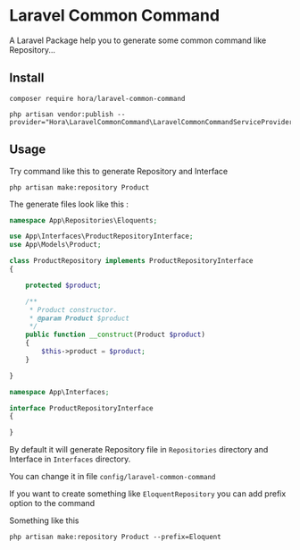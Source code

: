 # Laravel Common Command

A Laravel Package help you to generate some common command like Repository...

## Install

```
composer require hora/laravel-common-command
```

```
php artisan vendor:publish --provider="Hora\LaravelCommonCommand\LaravelCommonCommandServiceProvider"
```

## Usage

Try command like this to generate Repository and Interface
```
php artisan make:repository Product
```
The generate files look like this : 

```php
namespace App\Repositories\Eloquents;

use App\Interfaces\ProductRepositoryInterface;
use App\Models\Product;

class ProductRepository implements ProductRepositoryInterface
{

    protected $product;

    /**
     * Product constructor.
     * @param Product $product
     */
    public function __construct(Product $product)
    {
        $this->product = $product;
    }

}
```

```php
namespace App\Interfaces;

interface ProductRepositoryInterface
{

}
```

By default it will generate Repository file in ```Repositories``` directory and
Interface in ```Interfaces``` directory.

You can change it in file ```config/laravel-common-command```

If you want to create something like ```EloquentRepository``` you can add prefix option to the command

Something like this

```
php artisan make:repository Product --prefix=Eloquent
```
